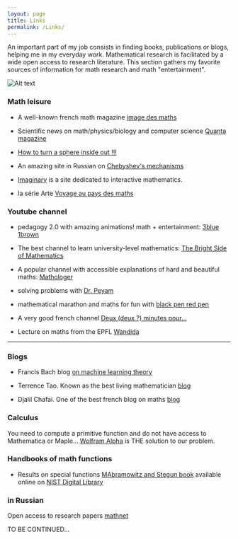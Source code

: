 ```yaml
---
layout: page
title: Links
permalink: /Links/
---
```



An important part of my job consists in finding books, publications or blogs, helping me in my everyday work. Mathematical research is facilitated by a wide open access to research literature. This section gathers my favorite sources of information for math research and math "entertainment".

![Alt text](../images/recreation.pnh?raw=true "Title")

### <a name="mathL"></a>Math leisure

- A well-known french math magazine [image des maths](http://images.math.cnrs.fr/) 

- Scientific news on math/physics/biology and computer science [Quanta magazine](http://www.quantamagazine.org/)

- [How to turn a sphere inside out !!!](https://www.youtube.com/watch?v=OI-To1eUtuU&t=673s)
 
- An amazing site in Russian on [Chebyshev's mechanisms](http://www.tcheb.ru/) 
 
- [Imaginary](https://imaginary.org/) is a site dedicated to interactive mathematics. 

- la série Arte [Voyage au pays des maths](https://www.youtube.com/watch?v=wS1Tsj_fl5o&list=PLCwXWOyIR22veT31gK5JwmqxuVc0Uoy8a)

### <a name="Youtube"></a>Youtube channel
  
- pedagogy 2.0 with amazing animations! math + entertainment: [3blue 1brown](https://www.youtube.com/@3blue1brown)

- The best channel to learn university-level mathematics: [The Bright Side of Mathematics](https://www.youtube.com/@brightsideofmaths)

- A popular channel with accessible explanations of hard and beautiful maths: [Mathologer](https://www.youtube.com/channel/UC1_uAIS3r8Vu6JjXWvastJ)

- solving problems with [Dr. Peyam](https://www.youtube.com/@drpeyam)

- mathematical marathon and maths for fun with [black pen red pen](https://www.youtube.com/@blackpenredpen)
 
- A very good french channel [Deux (deux ?) minutes pour...](https://www.youtube.com/watch?v=uazPP0ny3XQ&list=PLlrxd3f47yy2mvLivlFU1a9ukoG8-Dkvs)

- Lecture on maths from the EPFL [Wandida](https://www.youtube.com/user/TheWandida/playlists)


--- 

### <a name="blogs"></a>Blogs

- Francis Bach blog [on machine learning theory](https://francisbach.com)

- Terrence Tao. Known as the best living mathematician [blog](https://terrytao.wordpress.com/)

- Djalil Chafai. One of the best french blog on maths [blog](http://djalil.chafai.net/blog/)


### <a name="Calculus"></a>Calculus

You need to compute a primitive function and do not have access to Mathematica or Maple... [Wolfram Alpha](http://www.wolframalpha.com/) is THE solution to our problem.


### <a name="handbooks"></a>Handbooks of math functions

- Results on special functions [MAbramowitz and Stegun book]([http://people.math.sfu.ca/~cbm/aands/subj.htm](https://en.wikipedia.org/wiki/Abramowitz_and_Stegun)) available online on [NIST Digital Library](http://dlmf.nist.gov/)



### <a name="inRussian"></a>in Russian

Open access to research papers [mathnet](http://www.mathnet.ru/index.phtml/?option_lang=rus)


TO BE CONTINUED...

<!---

Math life

http://www.ihp.fr/fr/calendar
https://www.cirm-math.fr/
https://www.mfo.de/

Films

http://analysis-situs.math.cnrs.fr/#

-->
